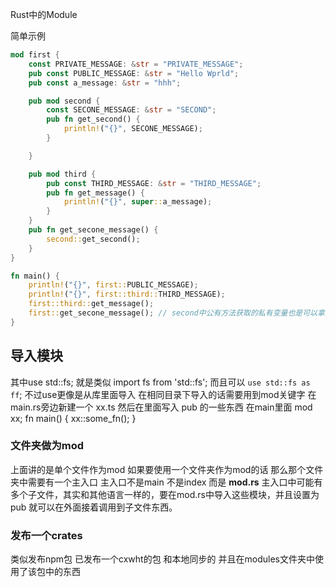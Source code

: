 Rust中的Module

简单示例

```rust
mod first {
    const PRIVATE_MESSAGE: &str = "PRIVATE_MESSAGE";
    pub const PUBLIC_MESSAGE: &str = "Hello Wprld";
    pub const a_message: &str = "hhh";

    pub mod second {
        const SECONE_MESSAGE: &str = "SECOND";
        pub fn get_second() {
            println!("{}", SECONE_MESSAGE);
        }

    }

    pub mod third {
        pub const THIRD_MESSAGE: &str = "THIRD_MESSAGE";
        pub fn get_message() {
            println!("{}", super::a_message);
        }
    }
    pub fn get_secone_message() {
        second::get_second();
    }
}

fn main() {
    println!("{}", first::PUBLIC_MESSAGE);
    println!("{}", first::third::THIRD_MESSAGE);
    first::third::get_message();
    first::get_secone_message(); // second中公有方法获取的私有变量也是可以拿到的
}
```

## 导入模块


其中use std::fs; 就是类似 import fs from 'std::fs';
而且可以 `use std::fs as ff`;
不过use更像是从库里面导入
在相同目录下导入的话需要用到mod关键字
在main.rs旁边新建一个 xx.ts
然后在里面写入 pub 的一些东西
在main里面
mod xx;
fn main() {
  xx::some_fn();
}

### 文件夹做为mod
上面讲的是单个文件作为mod
如果要使用一个文件夹作为mod的话 那么那个文件夹中需要有一个主入口
主入口不是main 不是index 而是 **mod.rs**
主入口中可能有多个子文件，其实和其他语言一样的，要在mod.rs中导入这些模块，并且设置为pub
就可以在外面接着调用到子文件东西。

### 发布一个crates
类似发布npm包
已发布一个cxwht的包 和本地同步的
并且在modules文件夹中使用了该包中的东西
